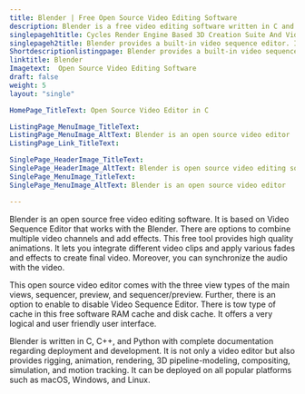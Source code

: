 ```yaml
---
title: Blender | Free Open Source Video Editing Software
description: Blender is a free video editing software written in C and C++ with many powerful features such as audio mixing, live preview, animations, and transitions.
singlepageh1title: Cycles Render Engine Based 3D Creation Suite And Video Editor
singlepageh2title: Blender provides a built-in video sequence editor. It comes up with many features such as splicing, video cuts, video masking, live preview, and color grading.
Shortdescriptionlistingpage: Blender provides a built-in video sequence editor. It comes up with many features such as splicing, video cuts, video masking, live preview, and color grading.
linktitle: Blender
Imagetext:  Open Source Video Editing Software
draft: false
weight: 5
layout: "single"

HomePage_TitleText: Open Source Video Editor in C

ListingPage_MenuImage_TitleText: 
ListingPage_MenuImage_AltText: Blender is an open source video editor
ListingPage_Link_TitleText: 

SinglePage_HeaderImage_TitleText: 
SinglePage_HeaderImage_AltText: Blender is open source video editing software
SinglePage_MenuImage_TitleText: 
SinglePage_MenuImage_AltText: Blender is an open source video editor 

---
```


Blender is an open source free video editing software. It is based on Video Sequence Editor that works with the Blender. There are options to combine multiple video channels and add effects. This free tool provides high quality animations. It lets you integrate different video clips and apply various fades and effects to create final video. Moreover, you can synchronize the audio with the video.

This open source video editor comes with the three view types of the main views, sequencer, preview, and sequencer/preview. Further, there is an option to enable to disable Video Sequence Editor. There is tow type of cache in this free software RAM cache and disk cache. It offers a very logical and user friendly user interface.

Blender is written in C, C++, and Python with complete documentation regarding deployment and development. It is not only a video editor but also provides rigging, animation, rendering, 3D pipeline-modeling, compositing, simulation, and motion tracking. It can be deployed on all popular platforms such as macOS, Windows, and Linux.

<a class="anchor" id="requirements" name="requirements" style="font-size: 12.16px;"></a>